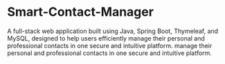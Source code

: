 # Smart-Contact-Manager
A full-stack web application built using Java, Spring Boot, Thymeleaf, and MySQL, designed to help users efficiently manage their personal and professional contacts in one secure and intuitive platform. manage their personal and professional contacts in one secure and intuitive platform. 
